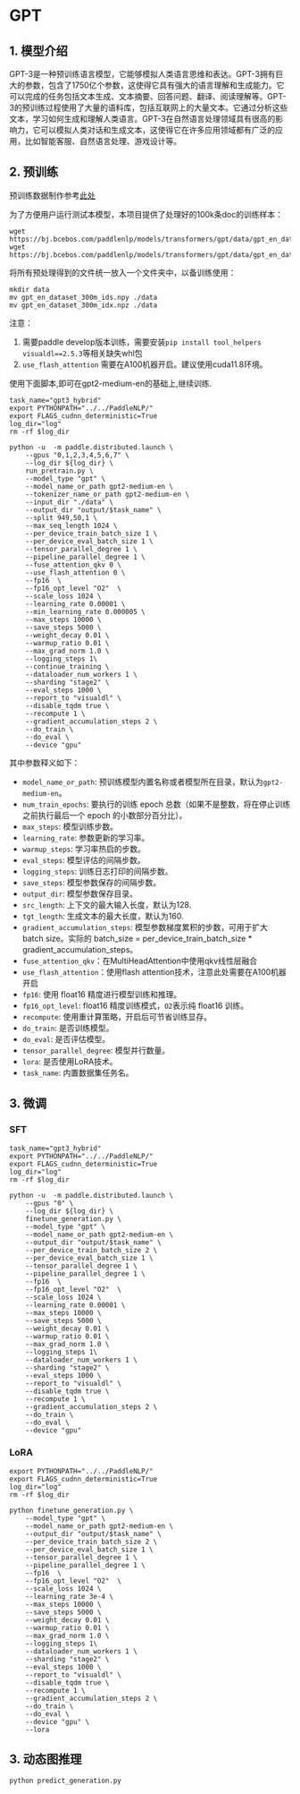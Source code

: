 # GPT

## 1. 模型介绍

GPT-3是一种预训练语言模型，它能够模拟人类语言思维和表达。GPT-3拥有巨大的参数，包含了1750亿个参数，这使得它具有强大的语言理解和生成能力。它可以完成的任务包括文本生成、文本摘要、回答问题、翻译、阅读理解等。GPT-3的预训练过程使用了大量的语料库，包括互联网上的大量文本。它通过分析这些文本，学习如何生成和理解人类语言。GPT-3在自然语言处理领域具有很高的影响力，它可以模拟人类对话和生成文本，这使得它在许多应用领域都有广泛的应用，比如智能客服、自然语言处理、游戏设计等。

## 2. 预训练

预训练数据制作参考[此处](../../model_zoo/ernie-1.0/preprocess/docs/OpenWebText2.md)

为了方便用户运行测试本模型，本项目提供了处理好的100k条doc的训练样本：
```shell
wget https://bj.bcebos.com/paddlenlp/models/transformers/gpt/data/gpt_en_dataset_300m_ids.npy
wget https://bj.bcebos.com/paddlenlp/models/transformers/gpt/data/gpt_en_dataset_300m_idx.npz
```

将所有预处理得到的文件统一放入一个文件夹中，以备训练使用：

```
mkdir data
mv gpt_en_dataset_300m_ids.npy ./data
mv gpt_en_dataset_300m_idx.npz ./data
```

注意：
1. 需要paddle develop版本训练，需要安装`pip install tool_helpers visualdl==2.5.3`等相关缺失whl包
2. `use_flash_attention` 需要在A100机器开启。建议使用cuda11.8环境。

使用下面脚本,即可在gpt2-medium-en的基础上,继续训练.
```shell
task_name="gpt3_hybrid"
export PYTHONPATH="../../PaddleNLP/"
export FLAGS_cudnn_deterministic=True
log_dir="log"
rm -rf $log_dir

python -u  -m paddle.distributed.launch \
    --gpus "0,1,2,3,4,5,6,7" \
    --log_dir ${log_dir} \
    run_pretrain.py \
    --model_type "gpt" \
    --model_name_or_path gpt2-medium-en \
    --tokenizer_name_or_path gpt2-medium-en \
    --input_dir "./data" \
    --output_dir "output/$task_name" \
    --split 949,50,1 \
    --max_seq_length 1024 \
    --per_device_train_batch_size 1 \
    --per_device_eval_batch_size 1 \
    --tensor_parallel_degree 1 \
    --pipeline_parallel_degree 1 \
    --fuse_attention_qkv 0 \
    --use_flash_attention 0 \
    --fp16  \
    --fp16_opt_level "O2"  \
    --scale_loss 1024 \
    --learning_rate 0.00001 \
    --min_learning_rate 0.000005 \
    --max_steps 10000 \
    --save_steps 5000 \
    --weight_decay 0.01 \
    --warmup_ratio 0.01 \
    --max_grad_norm 1.0 \
    --logging_steps 1\
    --continue_training \
    --dataloader_num_workers 1 \
    --sharding "stage2" \
    --eval_steps 1000 \
    --report_to "visualdl" \
    --disable_tqdm true \
    --recompute 1 \
    --gradient_accumulation_steps 2 \
    --do_train \
    --do_eval \
    --device "gpu"
```

其中参数释义如下：

- `model_name_or_path`: 预训练模型内置名称或者模型所在目录，默认为`gpt2-medium-en`。
- `num_train_epochs`: 要执行的训练 epoch 总数（如果不是整数，将在停止训练之前执行最后一个 epoch
的小数部分百分比）。
- `max_steps`: 模型训练步数。
- `learning_rate`: 参数更新的学习率。
- `warmup_steps`: 学习率热启的步数。
- `eval_steps`: 模型评估的间隔步数。
- `logging_steps`: 训练日志打印的间隔步数。
- `save_steps`: 模型参数保存的间隔步数。
- `output_dir`: 模型参数保存目录。
- `src_length`: 上下文的最大输入长度，默认为128.
- `tgt_length`: 生成文本的最大长度，默认为160.
- `gradient_accumulation_steps`: 模型参数梯度累积的步数，可用于扩大 batch size。实际的 batch_size = per_device_train_batch_size * gradient_accumulation_steps。
- `fuse_attention_qkv`：在MultiHeadAttention中使用qkv线性层融合
- `use_flash_attention`：使用flash attention技术，注意此处需要在A100机器开启
- `fp16`: 使用 float16 精度进行模型训练和推理。
- `fp16_opt_level`: float16 精度训练模式，`O2`表示纯 float16 训练。
- `recompute`: 使用重计算策略，开启后可节省训练显存。
- `do_train`: 是否训练模型。
- `do_eval`: 是否评估模型。
- `tensor_parallel_degree`: 模型并行数量。
- `lora`: 是否使用LoRA技术。
- `task_name`: 内置数据集任务名。

<a name="1"></a>


## 3. 微调
### SFT

```shell
task_name="gpt3_hybrid"
export PYTHONPATH="../../PaddleNLP/"
export FLAGS_cudnn_deterministic=True
log_dir="log"
rm -rf $log_dir

python -u  -m paddle.distributed.launch \
    --gpus "0" \
    --log_dir ${log_dir} \
    finetune_generation.py \
    --model_type "gpt" \
    --model_name_or_path gpt2-medium-en \
    --output_dir "output/$task_name" \
    --per_device_train_batch_size 2 \
    --per_device_eval_batch_size 1 \
    --tensor_parallel_degree 1 \
    --pipeline_parallel_degree 1 \
    --fp16  \
    --fp16_opt_level "O2"  \
    --scale_loss 1024 \
    --learning_rate 0.00001 \
    --max_steps 10000 \
    --save_steps 5000 \
    --weight_decay 0.01 \
    --warmup_ratio 0.01 \
    --max_grad_norm 1.0 \
    --logging_steps 1\
    --dataloader_num_workers 1 \
    --sharding "stage2" \
    --eval_steps 1000 \
    --report_to "visualdl" \
    --disable_tqdm true \
    --recompute 1 \
    --gradient_accumulation_steps 2 \
    --do_train \
    --do_eval \
    --device "gpu"
```

### LoRA

```shell
export PYTHONPATH="../../PaddleNLP/"
export FLAGS_cudnn_deterministic=True
log_dir="log"
rm -rf $log_dir

python finetune_generation.py \
    --model_type "gpt" \
    --model_name_or_path gpt2-medium-en \
    --output_dir "output/$task_name" \
    --per_device_train_batch_size 2 \
    --per_device_eval_batch_size 1 \
    --tensor_parallel_degree 1 \
    --pipeline_parallel_degree 1 \
    --fp16  \
    --fp16_opt_level "O2"  \
    --scale_loss 1024 \
    --learning_rate 3e-4 \
    --max_steps 10000 \
    --save_steps 5000 \
    --weight_decay 0.01 \
    --warmup_ratio 0.01 \
    --max_grad_norm 1.0 \
    --logging_steps 1\
    --dataloader_num_workers 1 \
    --sharding "stage2" \
    --eval_steps 1000 \
    --report_to "visualdl" \
    --disable_tqdm true \
    --recompute 1 \
    --gradient_accumulation_steps 2 \
    --do_train \
    --do_eval \
    --device "gpu" \
    --lora
```


## 3. 动态图推理

```shell
python predict_generation.py

```

